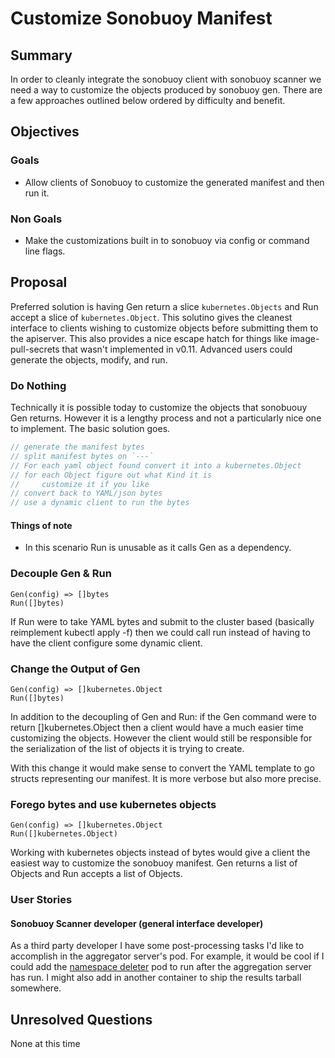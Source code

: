 # Customize Sonobuoy Manifest

## Summary

In order to cleanly integrate the sonobuoy client with sonobuoy scanner we need
a way to customize the objects produced by sonobuoy gen. There are a few
approaches outlined below ordered by difficulty and benefit.

## Objectives

### Goals

* Allow clients of Sonobuoy to customize the generated manifest and then run it.

### Non Goals

* Make the customizations built in to sonobuoy via config or command line flags.

## Proposal

Preferred solution is having Gen return a slice `kubernetes.Objects` and Run
accept a slice of `kubernetes.Object`. This solutino gives the cleanest
interface to clients wishing to customize objects before submitting them to the
apiserver. This also provides a nice escape hatch for things like
image-pull-secrets that wasn't implemented in v0.11. Advanced users could
generate the objects, modify, and run.

### Do Nothing

Technically it is possible today to customize the objects that sonobuouy Gen
returns. However it is a lengthy process and not a particularly nice one to
implement. The basic solution goes.

```go
// generate the manifest bytes
// split manifest bytes on `---`
// For each yaml object found convert it into a kubernetes.Object
// for each Object figure out what Kind it is
//     customize it if you like
// convert back to YAML/json bytes
// use a dynamic client to run the bytes
```

#### Things of note

* In this scenario Run is unusable as it calls Gen as a dependency.

### Decouple Gen & Run

```
Gen(config) => []bytes
Run([]bytes)
```

If Run were to take YAML bytes and submit to the cluster based (basically
reimplement kubectl apply -f) then we could call run instead of having to have
the client configure some dynamic client.

### Change the Output of Gen

```
Gen(config) => []kubernetes.Object
Run([]bytes)
```

In addition to the decoupling of Gen and Run: if the Gen command were to return
[]kubernetes.Object then a client would have a much easier time customizing the
objects. However the client would still be responsible for the serialization of
the list of objects it is trying to create.

With this change it would make sense to convert the YAML template to go structs
representing our manifest. It is more verbose but also more precise.

### Forego bytes and use kubernetes objects

```
Gen(config) => []kubernetes.Object
Run([]kubernetes.Object)
```

Working with kubernetes objects instead of bytes would give a client the easiest
way to customize the sonobuoy manifest. Gen returns a list of Objects and Run
accepts a list of Objects.

### User Stories

#### Sonobuoy Scanner developer (general interface developer)

As a third party developer I have some post-processing tasks I'd like to
accomplish in the aggregator server's pod. For example, it would be cool if I
could add the [namespace deleter][1] pod to run after the aggregation server has
run. I might also add in another container to ship the results tarball
somewhere.

## Unresolved Questions

None at this time

[1]: https://github.com/heptiolabs/namespace-deleter
